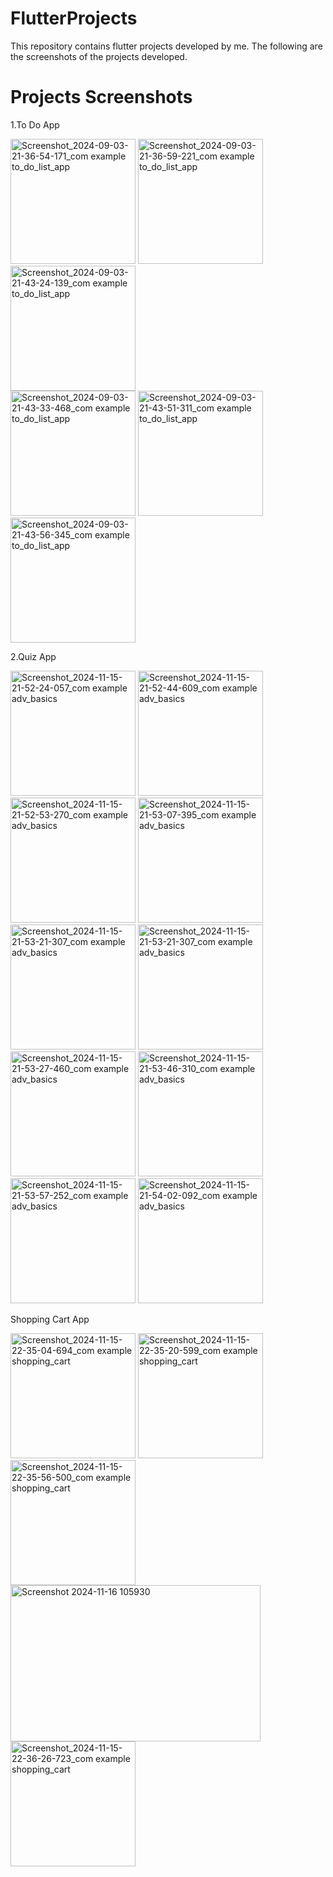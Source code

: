 # FlutterProjects

This repository contains flutter projects developed by me. 
The following are the screenshots of the projects developed.

# Projects Screenshots
1.To Do App 

<img src="https://github.com/user-attachments/assets/b5f07f8a-7bff-4f86-a90b-591cc0e99bbb" alt="Screenshot_2024-09-03-21-36-54-171_com example to_do_list_app" width="200">
<img src="https://github.com/user-attachments/assets/4c4c3d37-ade7-4f69-90c0-f44871dd7bd0" alt="Screenshot_2024-09-03-21-36-59-221_com example to_do_list_app" width="200">
<img src="https://github.com/user-attachments/assets/692ac320-ac54-4aa1-a91f-7a720a190319" alt="Screenshot_2024-09-03-21-43-24-139_com example to_do_list_app" width="200"><br>
<img src="https://github.com/user-attachments/assets/bbb65e6f-a330-44d5-b314-974703937530" alt="Screenshot_2024-09-03-21-43-33-468_com example to_do_list_app" width="200">
<img src="https://github.com/user-attachments/assets/5398a675-905b-4366-91f6-0828525bad65" alt="Screenshot_2024-09-03-21-43-51-311_com example to_do_list_app" width="200">
<img src="https://github.com/user-attachments/assets/8267a4f3-4428-4949-b22d-d3d9e39d3c20" alt="Screenshot_2024-09-03-21-43-56-345_com example to_do_list_app" width="200">

2.Quiz App

<img src="https://github.com/user-attachments/assets/3f51d392-53a5-4e54-9918-10ea68516a89" alt="Screenshot_2024-11-15-21-52-24-057_com example adv_basics" width="200">
<img src = "https://github.com/user-attachments/assets/8f5fcd9d-d8be-4404-86f0-fe6db5c15c1d" alt="Screenshot_2024-11-15-21-52-44-609_com example adv_basics" width="200">
<img src ="https://github.com/user-attachments/assets/ca4a3cc9-837a-41c8-98d4-29fcad42e75b" alt ="Screenshot_2024-11-15-21-52-53-270_com example adv_basics" width="200">
<img src ="https://github.com/user-attachments/assets/abe712a7-fa1a-4246-b0f9-3d79758fb8f0" alt ="Screenshot_2024-11-15-21-53-07-395_com example adv_basics" width="200">
<img src ="https://github.com/user-attachments/assets/98c0ceea-6042-47dc-b064-a542876fd79c" alt ="Screenshot_2024-11-15-21-53-21-307_com example adv_basics" width="200">
<img src ="https://github.com/user-attachments/assets/dde67b8e-36cb-4cad-a468-1421f6a1dc50" alt ="Screenshot_2024-11-15-21-53-21-307_com example adv_basics" width="200">
<img src ="https://github.com/user-attachments/assets/01a41160-cacb-46be-a6cf-25fbbc03f34f" alt ="Screenshot_2024-11-15-21-53-27-460_com example adv_basics" width="200">
<img src ="https://github.com/user-attachments/assets/2593b083-1b78-4755-a94a-8799f28468ed" alt ="Screenshot_2024-11-15-21-53-46-310_com example adv_basics" width="200">
<img src ="https://github.com/user-attachments/assets/ec37a1ca-a24a-43b2-b21a-4a318da6786b" alt ="Screenshot_2024-11-15-21-53-57-252_com example adv_basics" width="200">
<img src ="https://github.com/user-attachments/assets/b50b98b0-f995-424e-87ac-04a36aa5b88a" alt ="Screenshot_2024-11-15-21-54-02-092_com example adv_basics" width="200">

Shopping Cart App

<img src="https://github.com/user-attachments/assets/a383b21b-e9c1-4051-8c21-fcc85ef1703f" alt="Screenshot_2024-11-15-22-35-04-694_com example shopping_cart" width="200">
<img src="https://github.com/user-attachments/assets/0fca4611-3432-474f-8ff7-4c55b9c777c7" alt="Screenshot_2024-11-15-22-35-20-599_com example shopping_cart" width="200">
<img src="https://github.com/user-attachments/assets/e28041e5-c65d-4450-ac2b-120a68cd3e9d" alt="Screenshot_2024-11-15-22-35-56-500_com example shopping_cart" width="200">
<img src="https://github.com/user-attachments/assets/fc267764-cc40-4e47-885f-0f99806aee95" alt="Screenshot 2024-11-16 105930" height="250" width="400">
<img src="https://github.com/user-attachments/assets/1756a18a-34ca-4bca-bd02-a67e2b694248" alt="Screenshot_2024-11-15-22-36-26-723_com example shopping_cart" width="200">





